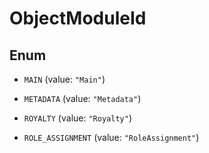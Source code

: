 

# ObjectModuleId

## Enum


* `MAIN` (value: `"Main"`)

* `METADATA` (value: `"Metadata"`)

* `ROYALTY` (value: `"Royalty"`)

* `ROLE_ASSIGNMENT` (value: `"RoleAssignment"`)



